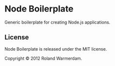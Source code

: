 Node Boilerplate
================

Generic boilerplate for creating Node.js applications.


License
-------
Node Boilerplate is released under the MIT license.

Copyright © 2012 Roland Warmerdam.

